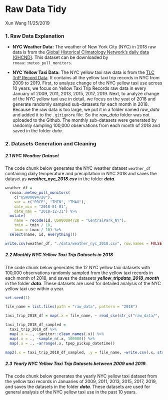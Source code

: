 Raw Data Tidy
================
Xun Wang
11/25/2019

### 1\. Raw Data Explanation

  - **NYC Weather Data:** The weather of New York City (NYC) in 2018 raw
    data is from the [Global Historical Climatology Network’s daily data
    (GHCND)](https://www.ncdc.noaa.gov/data-access/land-based-station-data/land-based-datasets/global-historical-climatology-network-ghcn).
    This dataset can be downloaded by `rnoaa::meteo_pull_monitors`.

  - **NYC Yellow Taxi Data:** The NYC yellow taxi raw data is from the
    [TLC TriP Record
    Data](https://www1.nyc.gov/site/tlc/about/tlc-trip-record-data.page).
    It contains all the yellow taxi trip records in NYC from 2009 to
    2019. First, to analyze change of the NYC yellow taxi use across 10
    years, we focus on Yellow Taxi Trip Records raw data in every
    January of 2009, 2011, 2013, 2015, 2017, 2019. Next, to analyze
    change of the NYC yellow taxi use in detail, we focus on the yeat of
    2018 and generate randomly sampled sub-datasets for each month in
    2018. Because the raw data is too large, we put it in a folder named
    *raw\_data* and added it to the `.gitignore` file. So the
    *raw\_data* folder was not uploaded to the Github. The monthly
    sub-datasets were generated by randomly sampling 100,000
    observations from each month of 2018 and saved in the folder *data*.

### 2\. Datasets Generation and Cleaning

##### 2.1 NYC Weather Dataset

The code chunk below generates the NYC weather dataset `weather_df`
containing daily temperature and precipitation in NYC 2018 and saves the
dataset as ***weather\_nyc\_2018.csv*** in the folder ***data***.

``` r
weather_df = 
  rnoaa::meteo_pull_monitors(
    c("USW00094728"),
    var = c("PRCP", "TMIN", "TMAX"), 
    date_min = "2018-01-01",
    date_max = "2018-12-31") %>%
  mutate(
    name = recode(id, USW00094728 = "CentralPark_NY"),
    tmin = tmin / 10,
    tmax = tmax / 10) %>%
  select(name, id, everything())

write.csv(weather_df, "./data/weather_nyc_2018.csv", row.names = FALSE)
```

##### 2.2 Monthly NYC Yellow Taxi Trip Datasets in 2018

The code chunk below generates the 12 NYC yellow taxi datasets with
100,000 observations randomly sampled from the yellow taxi records in
each month of 2018, and saves the datasets
***yellow\_tripdata\_2018\_month*** in the folder ***data***. These
datasets are used for detailed analysis of the NYC yellow taxi use
within a year.

``` r
set.seed(1)

file_name = list.files(path = "raw_data", pattern = "2018")

taxi_trip_2018_df = map(.x = file_name, ~ read_csv(str_c("raw_data/", .x)))

taxi_trip_2018_df_sampled = 
  taxi_trip_2018_df %>% 
  map(.x = ., ~janitor::clean_names(.x)) %>% 
  map(.x = ., ~sample_n(.x, 100000)) %>% 
  map(.x = ., ~arrange(.x, tpep_pickup_datetime))

map2(.x = taxi_trip_2018_df_sampled, .y = file_name, ~write.csv(.x, str_c("./data/", .y)), row.names = FALSE)  
```

##### 2.3 Yearly NYC Yellow Taxi Trip Datasets between 2009 and 2019.

The code chunk below generates the yearly NYC yellow taxi dataset from
the yellow taxi records in Januaries of 2009, 2011, 2013, 2015, 2017,
2019, and saves the datasets in the folder ***data***. These datasets
are used for general analysis of the NYC yellow taxi use in the past 10
years.
